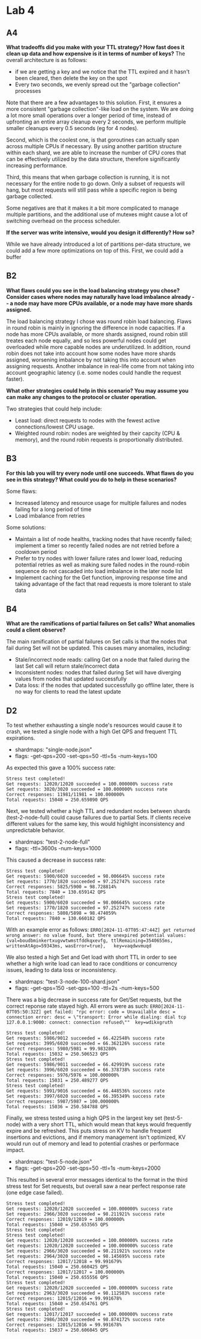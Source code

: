 # Lab 4

## A4

**What tradeoffs did you make with your TTL strategy? How fast does it clean up data and how expensive is it in
terms of number of keys?**
The overall architecture is as follows:
- if we are getting a key and we notice that the TTL expired and it hasn't been cleared, then delete the key on the spot
- Every two seconds, we evenly spread out the "garbage collection" processes

Note that there are a few advantages to this solution. First, it ensures a more consistent "garbage collection"-like load on the system. We are doing a lot more small operations over a longer period of time, instead of upfronting an entire array cleanup every 2 seconds, we perform multiple smaller cleanups every 0.5 seconds (eg for 4 nodes).

Second, which is the coolest one, is that goroutines can actually span across multiple CPUs if necessary. By using another partition structure within each shard, we are able to increase the number of CPU cores that can be effectively utilized by the data structure, therefore significantly increasing performance.

Third, this means that when garbage collection is running, it is not necessary for the entire node to go down. Only a subset of requests will hang, but most requests will still pass while a specific region is being garbage collected.

Some negatives are that it makes it a bit more complicated to manage multiple partitions, and the additional use of mutexes might cause a lot of switching overhead on the process scheduler.


**If the server was write intensive, would you design it differently? How so?**

While we have already introduced a lot of partitions per-data structure, we could add a few more optimizations on top of this. First, we could add a buffer

## B2

**What flaws could you see in the load balancing strategy you chose? Consider cases where nodes may naturally have load imbalance already -- a node may have more CPUs available, or a node may have more shards assigned.**

The load balancing strategy I chose was round robin load balancing. Flaws in round robin is mainly in ignoring the difference in node capacities. If a node has more CPUs available, or more shards assigned, round robin still treates each node equally, and so less powerful nodes could get overloaded while more capable nodes are underutilized. In addition, round robin does not take into account how some nodes have more shards assigned, worsening imbalance by not taking this into account when assigning requests. Another imbalance in real-life come from not taking into account geographic latency (i.e. some nodes could handle the request faster).

**What other strategies could help in this scenario? You may assume you can make any changes to the protocol or cluster operation.**

Two strategies that could help include:
- Least load: direct requests to nodes with the fewest active connections/lowest CPU usage.
- Weighted round robin: nodes are weighted by their capcity (CPU & memory), and the round robin requests is proportionally distributed.

## B3

**For this lab you will try every node until one succeeds. What flaws do you see in this strategy? What could you do to help in these scenarios?**

Some flaws:
- Increased latency and resource usage for multiple failures and nodes failing for a long period of time
- Load imbalance from retries

Some solutions:
- Maintain a list of node healths, tracking nodes that have recently failed; implement a timer so recently failed nodes are not retried before a cooldown period
- Prefer to try nodes with lower failure rates and lower load, reducing potential retries as well as making sure failed nodes in the round-robin sequence do not cascaded into load imbalance in the later node list
- Implement caching for the Get function, improving response time and taking advantage of the fact that read requests is more tolerant to stale data

## B4

**What are the ramifications of partial failures on Set calls? What anomalies could a client observe?**

The main ramification of partial failures on Set calls is that the nodes that fail during Set will not be updated. This causes many anomalies, including:
- Stale/incorrect node reads: calling Get on a node that failed during the last Set call will return stale/incorrect data
- Inconsistent nodes: nodes that failed during Set will have diverging values from nodes that updated successfully
- Data loss: if the nodes that updated successfully go offline later, there is no way for clients to read the latest update

## D2

To test whether exhausting a single node's resources would cause it to crash, we tested a single node with a high Get QPS and frequent TTL expirations.
- shardmaps: "single-node.json"
- flags: -get-qps=200 -set-qps=50 -ttl=5s -num-keys=100

As expected this gave a 100% success rate:
```
Stress test completed!
Get requests: 12020/12020 succeeded = 100.000000% success rate
Set requests: 3020/3020 succeeded = 100.000000% success rate
Correct responses: 11981/11981 = 100.000000%
Total requests: 15040 = 250.659890 QPS
```

Next, we tested whether a high TTL and redundant nodes between shards (test-2-node-full) could cause failures due to partial Sets. If clients receive different values for the same key, this would highlight inconsistency and unpredictable behavior.
- shardmaps: "test-2-node-full"
- flags: -ttl=3600s -num-keys=1000

This caused a decrease in success rate:
```
Stress test completed!
Get requests: 5900/6020 succeeded = 98.006645% success rate
Set requests: 1770/1820 succeeded = 97.252747% success rate
Correct responses: 5825/5900 = 98.728814%
Total requests: 7840 = 130.659142 QPS
Stress test completed!
Get requests: 5900/6020 succeeded = 98.006645% success rate
Set requests: 1770/1820 succeeded = 97.252747% success rate
Correct responses: 5808/5898 = 98.474059%
Total requests: 7840 = 130.660182 QPS
```

With an example error as follows:
`ERRO[2024-11-07T05:47:44Z] get returned wrong answer: no value found, but there unexpired potential values: {val=boudbminkertxugvwtwmstfddkqxevfg, ttlRemaining=3540655ms, writtenAtAgo=59343ms, wasError=true},   key=vaqdwvmuqd`

We also tested a high Set and Get load with short TTL in order to see whether a high write load can lead to race conditions or concurrency issues, leading to data loss or inconsistency. 
- shardmaps: "test-3-node-100-shard.json"
- flags: -get-qps=150 -set-qps=100 -ttl=2s -num-keys=500

There was a big decrease in success rate for Get/Set requests, but the correct reponse rate stayed high. All errors were as such:
`ERRO[2024-11-07T05:50:32Z] get failed: "rpc error: code = Unavailable desc = connection error: desc = \"transport: Error while dialing: dial tcp 127.0.0.1:9000: connect: connection refused\""  key=wdikxgruth`

```
Stress test completed!
Get requests: 5986/9012 succeeded = 66.422548% success rate
Set requests: 3995/6020 succeeded = 66.362126% success rate
Correct responses: 5980/5981 = 99.983280%
Total requests: 15032 = 250.506523 QPS
Stress test completed!
Get requests: 5986/9011 succeeded = 66.429919% success rate
Set requests: 3996/6020 succeeded = 66.378738% success rate
Correct responses: 5976/5976 = 100.000000%
Total requests: 15031 = 250.489277 QPS
Stress test completed!
Get requests: 5991/9016 succeeded = 66.448536% success rate
Set requests: 3997/6020 succeeded = 66.395349% success rate
Correct responses: 5987/5987 = 100.000000%
Total requests: 15036 = 250.584788 QPS
```

Finally, we stress tested using a high QPS in the largest key set (test-5-node) with a very short TTL, which would mean that keys would frequently expire and be refreshed. This puts stress on KV to handle frequent insertions and evictions, and if memory management isn't optimized, KV would run out of memory and lead to potential crashes or performace impact.
- shardmaps: "test-5-node.json"
- flags: -get-qps=200 -set-qps=50 -ttl=1s -num-keys=2000

This resulted in several error messages identical to the format in the third stress test for Set requests, but overall saw a near perfect response rate (one edge case failed). 

```
Stress test completed!
Get requests: 12020/12020 succeeded = 100.000000% success rate
Set requests: 2966/3020 succeeded = 98.211921% success rate
Correct responses: 12019/12019 = 100.000000%
Total requests: 15040 = 250.653565 QPS
Stress test completed!
Stress test completed!
Get requests: 12020/12020 succeeded = 100.000000% success rate
Get requests: 12020/12020 succeeded = 100.000000% success rate
Set requests: 2966/3020 succeeded = 98.211921% success rate
Set requests: 2964/3020 succeeded = 98.145695% success rate
Correct responses: 12017/12018 = 99.991679%
Total requests: 15040 = 250.660425 QPS
Correct responses: 12017/12017 = 100.000000%
Total requests: 15040 = 250.655556 QPS
Stress test completed!
Get requests: 12020/12020 succeeded = 100.000000% success rate
Set requests: 2963/3020 succeeded = 98.112583% success rate
Correct responses: 12015/12016 = 99.991678%
Total requests: 15040 = 250.654761 QPS
Stress test completed!
Get requests: 12017/12017 succeeded = 100.000000% success rate
Set requests: 2986/3020 succeeded = 98.874172% success rate
Correct responses: 12015/12016 = 99.991678%
Total requests: 15037 = 250.606045 QPS
```